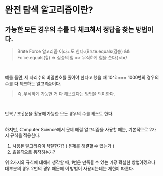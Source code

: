 # 완전 탐색 알고리즘이란?
## 가능한 모든 경우의 수를 다 체크해서 정답을 찾는 방법이다.

> Brute Force 알고리즘 이라고도 한다.(Brute.equals(짐승) && Force.equals(힘) => 짐승의 힘 => 무식하게 힘을 쓴다.)<br/
<br/>

예를 들면, 세 자리수의 비밀번호를 풀어야 한다고 했을 때 10^3 === 1000번의 경우의 수를 다 체크하는 알고리즘이다. <br/> 
> 즉, 무식하게 가능한 거 다 해보겠다는 방법을 의미한다. <br/>
<br/>

반복 / 조건문을 활용해 가능한 모든 경우의 수를 테스트 한다. <br/><br/>

하지만, Computer Science에서 문제 해결 알고리즘을 사용할 때는, 기본적으로 2가지 규칙을 적용한다. <br/>

1. 사용된 알고리즘이 적절한가? ( 문제를 해결할 수 있는가 ) <br/>
2. 효율적으로 동작하는가? <br/>

위 2가지의 규칙에 대해서 생각할 때, 1번은 만족될 수 있는 가장 확실한 방법이겠으나 대부분의 경우 2번의 경우 때문에 이 방법이 사용되는데는 제한이 따른다. <br/>
